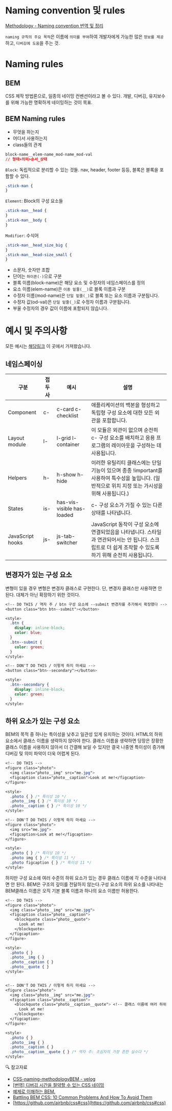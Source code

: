 # Naming convention 및 rules

[Methodology - Naming convention 번역 및 정리](https://en.bem.info/methodology/naming-convention/)

`naming 규칙의 주요 목적`은 이름에 `의미를 부여`하여 개발자에게 가능한 많은 `정보를 제공`하고, `디버깅에 도움`을 주는 것.

# Naming rules

## BEM

CSS 제작 방법론으로, 일종의 네이밍 컨벤션이라고 볼 수 있다. 개발, 디버깅, 유지보수를 위해 가능한 명확하게 네이밍하는 것이 목표.

## BEM Naming rules

- 무엇을 하는지
- 어디서 사용하는지
- class들의 관계

```css
block-name__elem-name_mod-name_mod-val
// 형태>의미>순서_상태
```

`Block`: 독립적으로 분리할 수 있는 것들. nav, header, footer 등등, 블록은 블록을 포함할 수 있다.

```css
.stick-man {
}
```

`Element`: Block의 구성 요소들

```css
.stick-man__head {
}
.stick-man__body {
}
```

`Modifier`: 수식어

```css
.stick-man__head_size_big {
}
.stick-man__head-size_small {
}
```

- 소문자, 숫자만 조합
- 단어는 `하이픈(-)`으로 구분
- 블록 이름(block-name)은 해당 요소 및 수정자의 네임스페이스를 정의
- 요소 이름(elem-name)은 `이중 밑줄(__)`로 블록 이름과 구분
- 수정자 이름(mod-name)은 `단일 밑줄(_)`로 블록 또는 요소 이름과 구분됩니다.
- 수정자 값(od-val)은 `단일 밑줄(_)`로 수정자 이름과 구분됩니다.
- 부울 수정자의 경우 값이 이름에 포함되지 않습니다.

# 예시 및 주의사항

모든 예시는 [해당링크](https://naradesign.github.io/bem-by-example.html) 이 곳에서 가져왔습니다.

## 네임스페이싱

| 구분             | 접두사 | 예시                       | 설명                                                                                                                                                     |
| ---------------- | ------ | -------------------------- | -------------------------------------------------------------------------------------------------------------------------------------------------------- |
| Component        | c-     | c-card c-checklist         | 애플리케이션의 백본을 형성하고 독립형 구성 요소에 대한 모든 외관을 포함합니다.                                                                           |
| Layout module    | l-     | l-grid l-container         | 이 모듈은 외관이 없으며 순전히 c- 구성 요소를 배치하고 응용 프로그램의 레이아웃을 구성하는 데 사용됩니다.                                                |
| Helpers          | h-     | h-show h-hide              | 이러한 유틸리티 클래스에는 단일 기능이 있으며 종종 !important를 사용하여 특수성을 높입니다. (일반적으로 위치 지정 또는 가시성을 위해 사용됩니다.)        |
| States           | is-    | has-vis-visible has-loaded | c- 구성 요소가 가질 수 있는 다른 상태를 나타냅니다.                                                                                                      |
| JavaScript hooks | js-    | js-tab-switcher            | JavaScript 동작이 구성 요소에 연결되었음을 나타냅니다. 스타일과 연관되어서는 안 됩니다. 스크립트로 더 쉽게 조작할 수 있도록 하기 위해 순전히 사용됩니다. |

## 변경자가 있는 구성 요소

변형이 있을 경우 변형은 변경자 클래스로 구현한다. 단, 변경자 클래스만 사용하면 안 된다. 대체가 아닌 확장하기 위한 것이다.

```css
<!-- DO THIS / 역자 주 / btn 구성 요소에 --submit 변경자를 추가해서 확장했다 -->
<button class="btn btn--submit"></button>

<style>
  .btn {
    display: inline-block;
    color: blue;
  }
  .btn--submit {
    color: green;
  }
</style>

<!-- DON'T DO THIS / 이렇게 하지 마세요 -->
<button class="btn--secondary"></button>

<style>
  .btn--secondary {
    display: inline-block;
    color: green;
  }
</style>
```

## 하위 요소가 있는 구성 요소

BEM의 목적 중 하나는 특이성을 낮추고 일관성 있게 유지하는 것이다. HTML의 하위 요소에서 클래스 이름을 생략하지 않아야 한다. 클래스 이름을 생략하면 당장은 장황한 클래스 이름을 사용하지 않아서 더 간결해 보일 수 있지만 결국 나중엔 특이성이 증가해 디버깅 및 의미 파악이 더욱 어렵게 된다.

```css
<!-- DO THIS -->
<figure class="photo">
  <img class="photo__img" src="me.jpg">
  <figcaption class="photo__caption">Look at me!</figcaption>
</figure>

<style>
  .photo { } /* 특이성 10 */
  .photo__img { } /* 특이성 10 */
  .photo__caption { } /* 특이성 10 */
</style>

<!-- DON'T DO THIS / 이렇게 하지 마세요 -->
<figure class="photo">
  <img src="me.jpg">
  <figcaption>Look at me!</figcaption>
</figure>

<style>
  .photo { } /* 특이성 10 */
  .photo img { } /* 특이성 11 */
  .photo figcaption { } /* 특이성 11 */
</style>
```

하지만 구성 요소에 여러 수준의 하위 요소가 있는 경우 클래스 이름에 각 수준을 나타내면 안 된다. BEM은 구조의 깊이를 전달하지 않는다.구성 요소의 하위 요소를 나타내는 BEM클래스 이름은 오직 기본 블록 이름과 하나의 요소 이름만 허용한다.

```css
<!-- DO THIS -->
<figure class="photo">
  <img class="photo__img" src="me.jpg">
  <figcaption class="photo__caption">
    <blockquote class="photo__quote">
      Look at me!
    </blockquote>
  </figcaption>
</figure>

<style>
  .photo { }
  .photo__img { }
  .photo__caption { }
  .photo__quote { }
</style>


<!-- DON'T DO THIS / 이렇게 하지 마세요 -->
<figure class="photo">
  <img class="photo__img" src="me.jpg">
  <figcaption class="photo__caption">
    <blockquote class="photo__caption__quote"> <!-- 클래스 이름에 여러 하위 요소(또는 구조)를 명명하지 말 것 -->
      Look at me!
    </blockquote>
  </figcaption>
</figure>

<style>
  .photo { }
  .photo__img { }
  .photo__caption { }
  .photo__caption__quote { } /* 역자 주: 초심자의 가장 흔한 실수다 */
</style>
```

🔍 참고자료

- [CSS-naming-methodologyBEM - velog](https://velog.io/@2seunghye/CSS-naming-methodologyBEM)
- [[번역] 디버깅 시간을 절약할 수 있는 CSS 네이밍](https://blog.sonim1.com/221)
- [예제로 이해하는 BEM.](https://naradesign.github.io/bem-by-example.html)
- [Battling BEM CSS: 10 Common Problems And How To Avoid Them](https://www.smashingmagazine.com/2016/06/battling-bem-extended-edition-common-problems-and-how-to-avoid-them/)
- [https://github.com/airbnb/css#css](https://github.com/airbnb/css#css)
